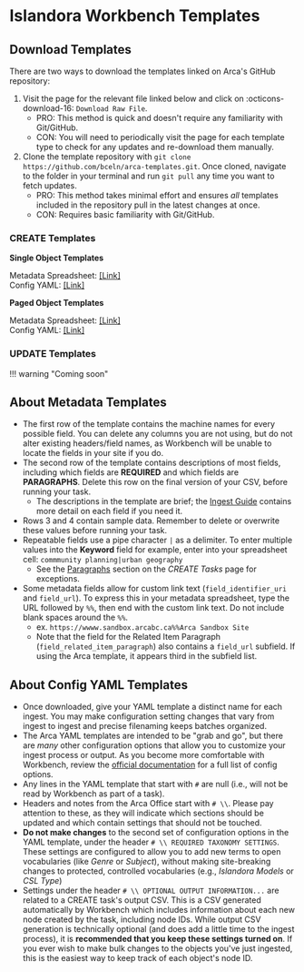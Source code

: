 # Islandora Workbench Templates

## Download Templates
There are two ways to download the templates linked on Arca's GitHub repository:

1. Visit the page for the relevant file linked below and click on :octicons-download-16: `Download Raw File`.
    - PRO: This method is quick and doesn't require any familiarity with Git/GitHub.
    - CON: You will need to periodically visit the page for each template type to check for any updates and re-download them manually.
2. Clone the template repository with `git clone https://github.com/bceln/arca-templates.git`. Once cloned, navigate to the folder in your terminal and run `git pull` any time you want to fetch updates.
    - PRO: This method takes minimal effort and ensures *all* templates included in the repository pull in the latest changes at once.
    - CON: Requires basic familiarity with Git/GitHub.

### CREATE Templates
**Single Object Templates**

Metadata Spreadsheet: [[Link]](https://github.com/bceln/arca-templates/blob/main/templates/CREATE/single%20object%20ingest/Single_Object_Ingest_Template.xlsx)
<br>Config YAML: [[Link]](https://github.com/bceln/arca-templates/blob/main/templates/CREATE/single%20object%20ingest/single-object-template.yml)

**Paged Object Templates**

Metadata Spreadsheet: [[Link]](https://github.com/bceln/arca-templates/blob/main/templates/CREATE/paged%20object%20ingest/Paged_Object_Ingest_Template.xlsx)
<br>Config YAML: [[Link]](https://github.com/bceln/arca-templates/blob/main/templates/CREATE/paged%20object%20ingest/paged-object-template.yml)

### UPDATE Templates
!!! warning "Coming soon"

## About Metadata Templates

* The first row of the template contains the machine names for every possible field. You can delete any columns you are not using, but do not alter existing headers/field names, as Workbench will be unable to locate the fields in your site if you do. 
* The second row of the template contains descriptions of most fields, including which fields are **REQUIRED** and which fields are **PARAGRAPHS**. Delete this row on the final version of your CSV, before running your task.
    * The descriptions in the template are brief; the [Ingest Guide](/arca-docs/how-to/managing-content/ingest-guide/#filling-in-the-metadata-form) contains more detail on each field if you need it.
* Rows 3 and 4 contain sample data. Remember to delete or overwrite these values before running your task.
* Repeatable fields use a pipe character ` | ` as a delimiter. To enter multiple values into the **Keyword** field for example, enter into your spreadsheet cell: `commmunity planning|urban geography`
    * See the [Paragraphs](/arca-docs/how-to/batch-operations/create/#an-important-note-on-paragraphs) section on the *CREATE Tasks* page for exceptions.
* Some metadata fields allow for custom link text (`field_identifier_uri` and `field_url`). To express this in your metadata spreadsheet, type the URL followed by `%%`, then end with the custom link text. Do not include blank spaces around the `%%`.
    * ex. `https://wwww.sandbox.arcabc.ca%%Arca Sandbox Site`
    * Note that the field for the Related Item Paragraph (`field_related_item_paragraph`) also contains a `field_url` subfield. If using the Arca template, it appears third in the subfield list.

## About Config YAML Templates

* Once downloaded, give your YAML template a distinct name for each ingest. You may make configuration setting changes that vary from ingest to ingest and precise filenaming keeps batches organized.
* The Arca YAML templates are intended to be "grab and go", but there are *many* other configuration options that allow you to customize your ingest process or output. As you become more comfortable with Workbench, review the [official documentation](https://mjordan.github.io/islandora_workbench_docs/configuration/#the-configuration-file) for a full list of config options.
* Any lines in the YAML template that start with `#` are null (i.e., will not be read by Workbench as part of a task). 
* Headers and notes from the Arca Office start with `# \\`. Please pay attention to these, as they will indicate which sections should be updated and which contain settings that should not be touched.
* **Do not make changes** to the second set of configuration options in the YAML template, under the header `# \\ REQUIRED TAXONOMY SETTINGS`. These settings are configured to allow you to add new terms to open vocabularies (like *Genre* or *Subject*), without making site-breaking changes to protected, controlled vocabularies (e.g., *Islandora Models* or *CSL Type*)
* Settings under the header `# \\ OPTIONAL OUTPUT INFORMATION...` are related to a CREATE task's output CSV. This is a CSV generated automatically by Workbench which includes information about each new node created by the task, including node IDs. While output CSV generation is technically optional (and does add a little time to the ingest process), it is **recommended that you keep these settings turned on**. If you ever wish to make bulk changes to the objects you've just ingested, this is the easiest way to keep track of each object's node ID.